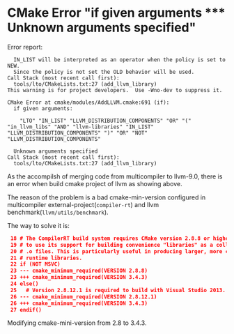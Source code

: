 # CMake Error "if given arguments *** Unknown arguments specified"

Error report:

```
  IN_LIST will be interpreted as an operator when the policy is set to NEW.
  Since the policy is not set the OLD behavior will be used.
Call Stack (most recent call first):
  tools/lto/CMakeLists.txt:27 (add_llvm_library)
This warning is for project developers.  Use -Wno-dev to suppress it.

CMake Error at cmake/modules/AddLLVM.cmake:691 (if):
  if given arguments:

    "LTO" "IN_LIST" "LLVM_DISTRIBUTION_COMPONENTS" "OR" "(" "in_llvm_libs" "AND" "llvm-libraries" "IN_LIST" "LLVM_DISTRIBUTION_COMPONENTS" ")" "OR" "NOT" "LLVM_DISTRIBUTION_COMPONENTS"

  Unknown arguments specified
Call Stack (most recent call first):
  tools/lto/CMakeLists.txt:27 (add_llvm_library)
```

As the accompilsh of merging code from multicompiler to llvm-9.0, there is an error when build cmake project of llvm as showing above.

The reason of the problem is a bad cmake-min-version configured in multicompiler external-project(`compiler-rt`) and llvm benchmark(`llvm/utils/benchmark`).

The way to solve it is:

```cmake
 18 # The CompilerRT build system requires CMake version 2.8.8 or higher in order
 19 # to use its support for building convenience "libraries" as a collection of
 20 # .o files. This is particularly useful in producing larger, more complex
 21 # runtime libraries.
 22 if (NOT MSVC)
 23 --- cmake_minimum_required(VERSION 2.8.8)
 23 +++ cmake_minimum_required(VERSION 3.4.3)
 24 else()
 25   # Version 2.8.12.1 is required to build with Visual Studio 2013.
 26 --- cmake_minimum_required(VERSION 2.8.12.1)
 26 +++ cmake_minimum_required(VERSION 3.4.3)
 27 endif()

```

Modifying cmake-mini-version from 2.8 to 3.4.3.